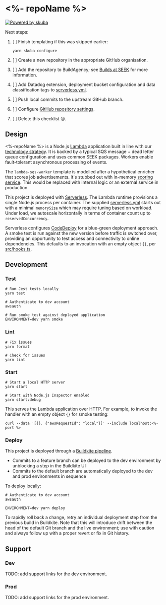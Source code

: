 # <%- repoName %>

[![Powered by skuba](https://img.shields.io/badge/🤿%20skuba-powered-009DC4)](https://github.com/seek-oss/skuba)

Next steps:

1. [ ] Finish templating if this was skipped earlier:

   ```shell
   yarn skuba configure
   ```

2. [ ] Create a new repository in the appropriate GitHub organisation.
3. [ ] Add the repository to BuildAgency;
       see [Builds at SEEK] for more information.
4. [ ] Add Datadog extension, deployment bucket configuration and data classification tags to [serverless.yml](serverless.yml).
5. [ ] Push local commits to the upstream GitHub branch.
6. [ ] Configure [GitHub repository settings].
7. [ ] Delete this checklist 😌.

[builds at seek]: https://backstage.myseek.xyz/docs/default/component/builds-cicd-seek/
[github repository settings]: https://github.com/<%-orgName%>/<%-repoName%>/settings

## Design

<%-repoName %> is a Node.js [Lambda] application built in line with our [technology strategy].
It is backed by a typical SQS message + dead letter queue configuration and uses common SEEK packages.
Workers enable fault-tolerant asynchronous processing of events.

The `lambda-sqs-worker` template is modelled after a hypothetical enricher that scores job advertisements.
It's stubbed out with in-memory [scoring service](src/services/jobScorer.ts).
This would be replaced with internal logic or an external service in production.

This project is deployed with [Serverless].
The Lambda runtime provisions a single Node.js process per container.
The supplied [serverless.yml](serverless.yml) starts out with a minimal `memorySize` which may require tuning based on workload.
Under load, we autoscale horizontally in terms of container count up to `reservedConcurrency`.

Serverless configures [CodeDeploy] for a blue-green deployment approach.
A smoke test is run against the new version before traffic is switched over,
providing an opportunity to test access and connectivity to online dependencies.
This defaults to an invocation with an empty object `{}`, per [src/hooks.ts](src/hooks.ts).

## Development

### Test

```shell
# Run Jest tests locally
yarn test

# Authenticate to dev account
awsauth

# Run smoke test against deployed application
ENVIRONMENT=dev yarn smoke
```

### Lint

```shell
# Fix issues
yarn format

# Check for issues
yarn lint
```

### Start

```shell
# Start a local HTTP server
yarn start

# Start with Node.js Inspector enabled
yarn start:debug
```

This serves the Lambda application over HTTP.
For example, to invoke the handler with an empty object `{}` for smoke testing:

```shell
curl --data '[{}, {"awsRequestId": "local"}]' --include localhost:<%- port %>
```

### Deploy

This project is deployed through a [Buildkite pipeline](.buildkite/pipeline.yml).

- Commits to a feature branch can be deployed to the dev environment by unblocking a step in the Buildkite UI
- Commits to the default branch are automatically deployed to the dev and prod environments in sequence

To deploy locally:

```shell
# Authenticate to dev account
awsauth

ENVIRONMENT=dev yarn deploy
```

To rapidly roll back a change,
retry an individual deployment step from the previous build in Buildkite.
Note that this will introduce drift between the head of the default Git branch and the live environment;
use with caution and always follow up with a proper revert or fix in Git history.

## Support

### Dev

TODO: add support links for the dev environment.

<!--
- CloudWatch dashboard
- Datadog dashboard
- Splunk logs
-->

### Prod

TODO: add support links for the prod environment.

<!--
- CloudWatch dashboard
- Datadog dashboard
- Splunk logs
-->

[codedeploy]: https://docs.aws.amazon.com/codedeploy
[lambda]: https://docs.aws.amazon.com/lambda
[serverless]: https://www.serverless.com/
[technology strategy]: https://tech-strategy.ssod.skinfra.xyz
